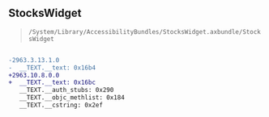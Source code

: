 ## StocksWidget

> `/System/Library/AccessibilityBundles/StocksWidget.axbundle/StocksWidget`

```diff

-2963.3.13.1.0
-  __TEXT.__text: 0x16b4
+2963.10.8.0.0
+  __TEXT.__text: 0x16bc
   __TEXT.__auth_stubs: 0x290
   __TEXT.__objc_methlist: 0x184
   __TEXT.__cstring: 0x2ef

```
